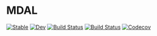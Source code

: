 # MDAL

[![Stable](https://img.shields.io/badge/docs-stable-blue.svg)](https://evetion.github.io/MDAL.jl/stable)
[![Dev](https://img.shields.io/badge/docs-dev-blue.svg)](https://evetion.github.io/MDAL.jl/dev)
[![Build Status](https://travis-ci.com/evetion/MDAL.jl.svg?branch=master)](https://travis-ci.com/evetion/MDAL.jl)
[![Build Status](https://ci.appveyor.com/api/projects/status/github/evetion/MDAL.jl?svg=true)](https://ci.appveyor.com/project/evetion/MDAL-jl)
[![Codecov](https://codecov.io/gh/evetion/MDAL.jl/branch/master/graph/badge.svg)](https://codecov.io/gh/evetion/MDAL.jl)
